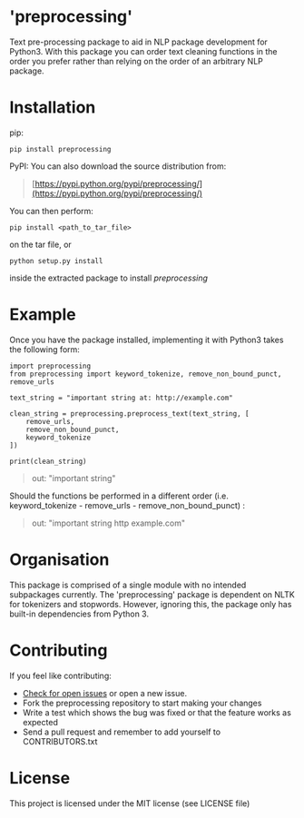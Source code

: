 # 'preprocessing'

Text pre-processing package to aid in NLP package development for Python3. With this package you can order text cleaning functions in the order you prefer rather than relying on the order of an arbitrary NLP package.

# Installation

pip:
~~~~
pip install preprocessing
~~~~

PyPI:
You can also download the source distribution from:

> [https://pypi.python.org/pypi/preprocessing/](https://pypi.python.org/pypi/preprocessing/)

You can then perform:
~~~~
pip install <path_to_tar_file>
~~~~
on the tar file, or
~~~~
python setup.py install
~~~~
inside the extracted package to install *preprocessing*

# Example

Once you have the package installed, implementing it with Python3 takes the following form:

~~~~
import preprocessing
from preprocessing import keyword_tokenize, remove_non_bound_punct, remove_urls

text_string = "important string at: http://example.com"

clean_string = preprocessing.preprocess_text(text_string, [
    remove_urls,
    remove_non_bound_punct,
    keyword_tokenize
])

print(clean_string)
~~~~
> out: "important string"

Should the functions be performed in a different order (i.e. keyword_tokenize - remove_urls - remove_non_bound_punct) :

> out: "important string http example.com"

# Organisation

This package is comprised of a single module with no intended subpackages currently. The 'preprocessing' package is dependent on NLTK for tokenizers and stopwords. However, ignoring this, the package only has built-in dependencies from Python 3.

# Contributing

If you feel like contributing:

* [Check for open issues](https://github.com/mwtmurphy/pre-processing/issues) or open a new issue.
* Fork the preprocessing repository to start making your changes
* Write a test which shows the bug was fixed or that the feature works as expected
* Send a pull request and remember to add yourself to CONTRIBUTORS.txt

# License

This project is licensed under the MIT license (see LICENSE file)